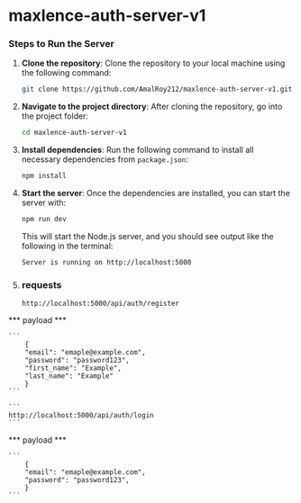 # maxlence-auth-server-v1

### Steps to Run the Server

1. **Clone the repository**:
   Clone the repository to your local machine using the following command:

   ```bash
   git clone https://github.com/AmalRoy212/maxlence-auth-server-v1.git
   ```

2. **Navigate to the project directory**:
   After cloning the repository, go into the project folder:

   ```bash
   cd maxlence-auth-server-v1
   ```

3. **Install dependencies**:
   Run the following command to install all necessary dependencies from `package.json`:

   ```bash
   npm install
   ```

4. **Start the server**:
   Once the dependencies are installed, you can start the server with:

   ```bash
   npm run dev
   ```

   This will start the Node.js server, and you should see output like the following in the terminal:

   ```
   Server is running on http://localhost:5000
   ```

5. ### requests

   ```
   http://localhost:5000/api/auth/register
   ```

*** payload ***

    ```
        {
        "email": "emaple@example.com",
        "password": "password123",
        "first_name": "Example",
        "last_name": "Example"
        }
    ```

    ```
    http://localhost:5000/api/auth/login
    ```

*** payload ***

    ```
        {
        "email": "emaple@example.com",
        "password": "password123",
        }
    ```
